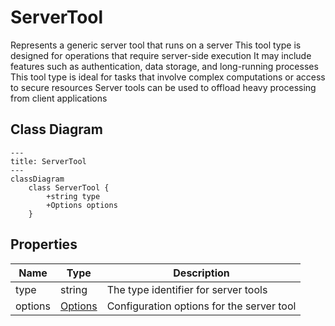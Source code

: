 # ServerTool

Represents a generic server tool that runs on a server
This tool type is designed for operations that require server-side execution
It may include features such as authentication, data storage, and long-running processes
This tool type is ideal for tasks that involve complex computations or access to secure resources
Server tools can be used to offload heavy processing from client applications

## Class Diagram

```mermaid
---
title: ServerTool
---
classDiagram
    class ServerTool {
        +string type
        +Options options
    }
```





## Properties

| Name | Type | Description |
| ---- | ---- | ----------- |
| type | string | The type identifier for server tools  |
| options | [Options](Options.md) | Configuration options for the server tool  |



